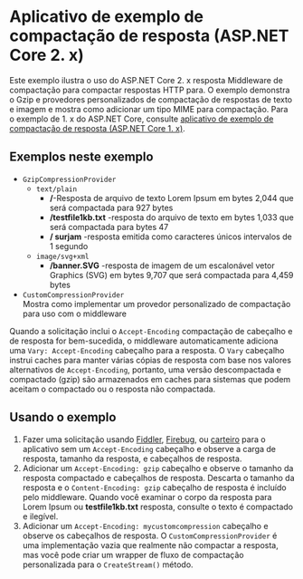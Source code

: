 # <a name="response-compression-sample-application-aspnet-core-2x"></a>Aplicativo de exemplo de compactação de resposta (ASP.NET Core 2. x)

Este exemplo ilustra o uso do ASP.NET Core 2. x resposta Middleware de compactação para compactar respostas HTTP para. O exemplo demonstra o Gzip e provedores personalizados de compactação de respostas de texto e imagem e mostra como adicionar um tipo MIME para compactação. Para o exemplo de 1. x do ASP.NET Core, consulte [aplicativo de exemplo de compactação de resposta (ASP.NET Core 1. x)](https://github.com/aspnet/Docs/tree/master/aspnetcore/performance/response-compression/samples/1.x).

## <a name="examples-in-this-sample"></a>Exemplos neste exemplo
* `GzipCompressionProvider`
  * `text/plain`
    * **/**-Resposta de arquivo de texto Lorem Ipsum em bytes 2,044 que será compactada para 927 bytes
    * **/testfile1kb.txt** -resposta do arquivo de texto em bytes 1,033 que será compactada para bytes 47
    * **/ surjam** -resposta emitida como caracteres únicos intervalos de 1 segundo 
  * `image/svg+xml`
    * **/banner.SVG** -resposta de imagem de um escalonável vetor Graphics (SVG) em bytes 9,707 que será compactada para 4,459 bytes
* `CustomCompressionProvider`<br>Mostra como implementar um provedor personalizado de compactação para uso com o middleware

Quando a solicitação inclui o `Accept-Encoding` compactação de cabeçalho e de resposta for bem-sucedida, o middleware automaticamente adiciona uma `Vary: Accept-Encoding` cabeçalho para a resposta. O `Vary` cabeçalho instrui caches para manter várias cópias de resposta com base nos valores alternativos de `Accept-Encoding`, portanto, uma versão descompactada e compactado (gzip) são armazenados em caches para sistemas que podem aceitam o compactado ou o resposta não compactada.

## <a name="using-the-sample"></a>Usando o exemplo
1. Fazer uma solicitação usando [Fiddler](http://www.telerik.com/fiddler), [Firebug](http://getfirebug.com/), ou [carteiro](https://www.getpostman.com/) para o aplicativo sem um `Accept-Encoding` cabeçalho e observe a carga de resposta, tamanho da resposta, e cabeçalhos de resposta.
2. Adicionar um `Accept-Encoding: gzip` cabeçalho e observe o tamanho da resposta compactado e cabeçalhos de resposta. Descarta o tamanho da resposta e o `Content-Encoding: gzip` cabeçalho de resposta é incluído pelo middleware. Quando você examinar o corpo da resposta para Lorem Ipsum ou **testfile1kb.txt** resposta, consulte o texto é compactado e ilegível.
3. Adicionar um `Accept-Encoding: mycustomcompression` cabeçalho e observe os cabeçalhos de resposta. O `CustomCompressionProvider` é uma implementação vazia que realmente não compactar a resposta, mas você pode criar um wrapper de fluxo de compactação personalizada para o `CreateStream()` método.
